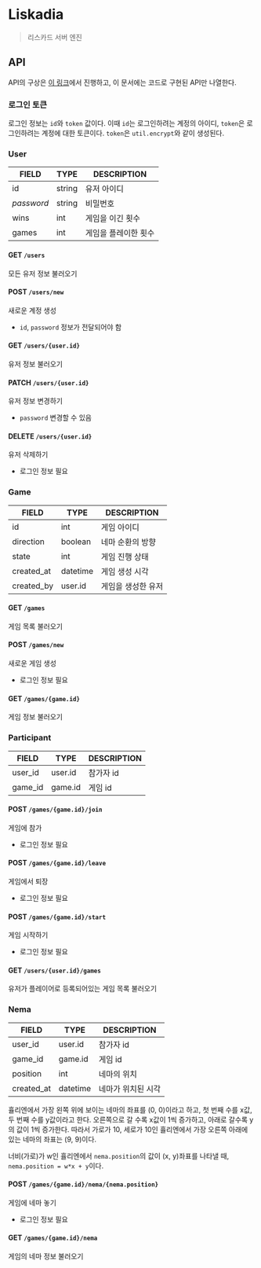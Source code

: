 # Liskadia

> 리스카드 서버 엔진

## API

API의 구상은 [이 링크](https://sch-jeon.notion.site/Liskadia-fdc59575472843dd99b6ae900dc01a9c)에서 진행하고,
이 문서에는 코드로 구현된 API만 나열한다.

### 로그인 토큰

로그인 정보는 `id`와 `token` 값이다.
이때 `id`는 로그인하려는 계정의 아이디, `token`은 로그인하려는 계정에 대한 토큰이다.
`token`은 `util.encrypt`와 같이 생성된다.

### User

| FIELD      | TYPE   | DESCRIPTION |
|------------|--------|-------------|
| id         | string | 유저 아이디      |
| _password_ | string | 비밀번호        |
| wins       | int    | 게임을 이긴 횟수   |
| games      | int    | 게임을 플레이한 횟수 |

#### GET `/users`
모든 유저 정보 불러오기

#### POST `/users/new`
새로운 계정 생성
* `id`, `password` 정보가 전달되어야 함

#### GET `/users/{user.id}`
유저 정보 불러오기

#### PATCH `/users/{user.id}`
유저 정보 변경하기
* `password` 변경할 수 있음

#### DELETE `/users/{user.id}`
유저 삭제하기
* 로그인 정보 필요

### Game

| FIELD      | TYPE     | DESCRIPTION |
|------------|----------|-------------|
| id         | int      | 게임 아이디      |
| direction  | boolean  | 네마 순환의 방향   |
| state      | int      | 게임 진행 상태    |
| created_at | datetime | 게임 생성 시각    |
| created_by | user.id  | 게임을 생성한 유저  |

#### GET `/games`
게임 목록 불러오기

#### POST `/games/new`
새로운 게임 생성
* 로그인 정보 필요

#### GET `/games/{game.id}`
게임 정보 불러오기

### Participant

| FIELD   | TYPE    | DESCRIPTION |
|---------|---------|-------------|
| user_id | user.id | 참가자 id      |
| game_id | game.id | 게임 id       |

#### POST `/games/{game.id}/join`
게임에 참가
* 로그인 정보 필요

#### POST `/games/{game.id}/leave`
게임에서 퇴장
* 로그인 정보 필요

#### POST `/games/{game.id}/start`
게임 시작하기
* 로그인 정보 필요

#### GET `/users/{user.id}/games`
유저가 플레이어로 등록되어있는 게임 목록 불러오기

### Nema

| FIELD      | TYPE     | DESCRIPTION |
|------------|----------|-------------|
| user_id    | user.id  | 참가자 id      |
| game_id    | game.id  | 게임 id       |
| position   | int      | 네마의 위치      |
| created_at | datetime | 네마가 위치된 시각  |

휼리엔에서 가장 왼쪽 위에 보이는 네마의 좌표를 (0, 0)이라고 하고, 첫 번째 수를 x값, 두 번째 수를 y값이라고 한다.
오른쪽으로 갈 수록 x값이 1씩 증가하고, 아래로 갈수록 y의 값이 1씩 증가한다.
따라서 가로가 10, 세로가 10인 휼리엔에서 가장 오른쪽 아래에 있는 네마의 좌표는 (9, 9)이다.

너비(가로)가 w인 휼리엔에서 `nema.position`의 값이 (x, y)좌표를 나타낼 때, `nema.position = w*x + y`이다.

#### POST `/games/{game.id}/nema/{nema.position}`
게임에 네마 놓기
* 로그인 정보 필요

#### GET `/games/{game.id}/nema`
게임의 네마 정보 불러오기
